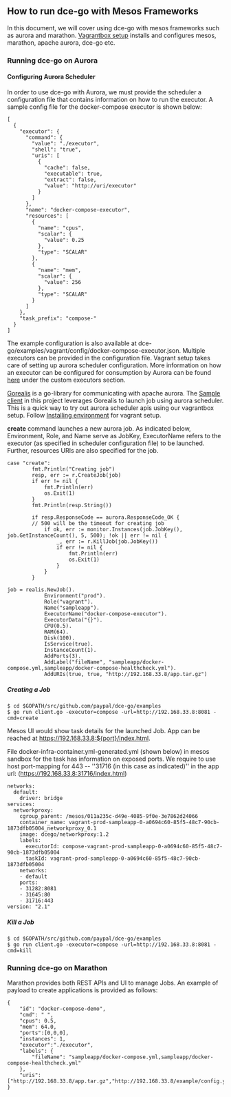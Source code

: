 ## How to run dce-go with Mesos Frameworks

In this document, we will cover using dce-go with mesos frameworks such as aurora and marathon. [Vagrantbox setup](https://github.com/paypal/dce-go/blob/master/docs/how-to-use.md) installs and configures  mesos, marathon, apache aurora, dce-go etc.

### Running dce-go on Aurora
#### Configuring Aurora Scheduler
In order to use dce-go with Aurora, we must provide the scheduler a configuration file that contains information on how to run the executor. 
A sample config file for the docker-compose executor is shown below:
```
[
  {
    "executor": {
      "command": {
        "value": "./executor",
        "shell": "true",
        "uris": [
          {
            "cache": false,
            "executable": true,
            "extract": false,
            "value": "http://uri/executor"
          }
        ]
      },
      "name": "docker-compose-executor",
      "resources": [
        {
          "name": "cpus",
          "scalar": {
            "value": 0.25
          },
          "type": "SCALAR"
        },
        {
          "name": "mem",
          "scalar": {
            "value": 256
          },
          "type": "SCALAR"
        }
      ]
    },
    "task_prefix": "compose-"
  }
]
```
The example configuration is also available at dce-go/examples/vagrant/config/docker-compose-executor.json. Multiple executors can be provided in the configuration file. Vagrant setup takes care of setting up aurora scheduler configuration.
More information on how an executor can be configured for consumption by Aurora can be found [here](https://github.com/apache/aurora/blob/master/docs/operations/configuration.md#custom-executors)
under the custom executors section.


[Gorealis](https://github.com/aurora-scheduler/gorealis) is a go-library for communicating with apache aurora. The [Sample client](https://github.com/paypal/dce-go/blob/opensource/examples/client.go) in this project leverages Gorealis to launch job using aurora scheduler. This is a quick way to try out aurora scheduler apis using our vagrantbox setup. Follow [Installing environment](environment.md) for vagrant setup.
 
**create** command launches a new aurora job. As indicated below, Environment, Role, and Name serve as JobKey, ExecutorName refers to the executor (as specified in scheduler configuration file) to be launched. Further, resources URIs are also specified for the job.

```
case "create":
		fmt.Println("Creating job")
		resp, err := r.CreateJob(job)
		if err != nil {
			fmt.Println(err)
			os.Exit(1)
		}
		fmt.Println(resp.String())

		if resp.ResponseCode == aurora.ResponseCode_OK {
		// 500 will be the timeout for creating job
			if ok, err := monitor.Instances(job.JobKey(), job.GetInstanceCount(), 5, 500); !ok || err != nil {
				_, err := r.KillJob(job.JobKey())
				if err != nil {
					fmt.Println(err)
					os.Exit(1)
				}
			}
		}
```

```
job = realis.NewJob().
			Environment("prod").
			Role("vagrant").
			Name("sampleapp").
			ExecutorName("docker-compose-executor").
			ExecutorData("{}").
			CPU(0.5).
			RAM(64).
			Disk(100).
			IsService(true).
			InstanceCount(1).
			AddPorts(3).
			AddLabel("fileName", "sampleapp/docker-compose.yml,sampleapp/docker-compose-healthcheck.yml").
			AddURIs(true, true, "http://192.168.33.8/app.tar.gz")
```

##### Creating a Job
```
$ cd $GOPATH/src/github.com/paypal/dce-go/examples 
$ go run client.go -executor=compose -url=http://192.168.33.8:8081 -cmd=create
```
Mesos UI would show task details for the launched Job. App can be reached at https://192.168.33.8:${port}/index.html.

File docker-infra-container.yml-generated.yml (shown below) in mesos sandbox for the task has information on exposed ports.
We require to use host port-mapping for 443 -- ''31716 (in this case as indicated)'' in the app url:
(https://192.168.33.8:31716/index.html) 
```
networks:
  default:
    driver: bridge
services:
  networkproxy:
    cgroup_parent: /mesos/011a235c-d49e-4085-9f0e-3e7862d24066
    container_name: vagrant-prod-sampleapp-0-a0694c60-85f5-48c7-90cb-1873dfb05004_networkproxy_0.1
    image: dcego/networkproxy:1.2
    labels:
      executorId: compose-vagrant-prod-sampleapp-0-a0694c60-85f5-48c7-90cb-1873dfb05004
      taskId: vagrant-prod-sampleapp-0-a0694c60-85f5-48c7-90cb-1873dfb05004
    networks:
    - default
    ports:
    - 31282:8081
    - 31645:80
    - 31716:443
version: "2.1"
```

##### Kill a Job
```
$ cd $GOPATH/src/github.com/paypal/dce-go/examples 
$ go run client.go -executor=compose -url=http://192.168.33.8:8081 -cmd=kill
```


### Running dce-go on Marathon

Marathon provides both REST APIs and UI to manage Jobs. 
An example of payload to create applications is provided as follows:
```
{
    "id": "docker-compose-demo",
    "cmd": " ",
    "cpus": 0.5,
    "mem": 64.0,
    "ports":[0,0,0],
    "instances": 1,
    "executor":"./executor",
    "labels": {
        "fileName": "sampleapp/docker-compose.yml,sampleapp/docker-compose-healthcheck.yml"
    },
    "uris":["http://192.168.33.8/app.tar.gz","http://192.168.33.8/example/config.yaml","http://192.168.33.8/general.yaml","http://192.168.33.8/executor"]
}
```

